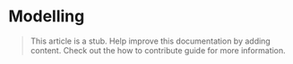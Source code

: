 # Modelling

> This article is a stub. Help improve this documentation by adding content. Check out the how to contribute guide for more information. 
